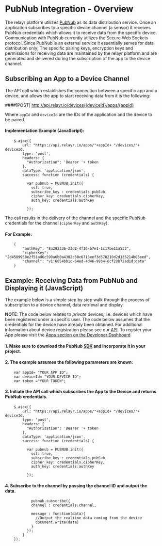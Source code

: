 # PubNub Integration - Overview

The relayr platform utilizes [PubNub](http://www.pubnub.com/) as its data distribution service. Once an application subscribes to a specific device channel (a sensor) it receives PubNub credentials which allows it to receive data from the specific device.
Communication with PubNub currently utilizes the Secure Web Sockets protocol. Since PubNub is an external service it essentially serves for data distribution only; The specific pairing keys, encryption keys and permissions for receiving data are maintained by the relayr platform and are generated and delivered during the subscription of the app to the device channel.

## Subscribing an App to a Device Channel

The API call which establishes the connection between a specific app and a device, and allows the app to start receiving data from it is the following:

####[POST] http://api.relayr.io/devices/{deviceId}/apps/{appId}

Where `appId` and `deviceId` are the IDs of the application and the device to be paired.

#### Implementation Example (JavaScript):

	
	    $.ajax({
		    url: "https://api.relayr.io/apps/"+appId+ "/devices/"+ deviceId,
		    type: 'post',
		    headers: {
		      "Authorization": 'Bearer '+ token 
		    },
		    dataType: 'application/json',
		    success: function (credentials) {
		 
		      var pubnub = PUBNUB.init({
		        ssl: true,
		        subscribe_key : credentials.pubSub,
		        cipher_key: credentials.cipherKey,
		        auth_key: credentials.authKey
		 
		      });


The call results in the delivery of the channel and the specific PubNub credentials for the channel (`cipherKey` and `authKey`).

#### For Example:

		{
		    "authKey": "8a292336-23d2-4f16-b7e1-1c17be11a532",
		    "cipherKey": "2d4589958e2f51ad6c590a6b0a4382c50c6713eef3d578210d2d135214b05eed",
		    "channel": "v1:6854bb1c-64ed-4d46-99b4-6cf28b72ad1d:data"
		}

## Example: Receiving Data from PubNub and Displaying it (JavaScript)

The example below is a simple step by step walk through the process of subscription to a device channel, data retrieval and display. 

**NOTE**: The code below relates to *private* devices, i.e. devices which have been registered under a specific user. The code below assumes that the credentials for the device have already been obtained. For additional information about device registration please see our [API](https://developer.relayr.io/documents/Registration/Devices).
To register your App please visit the [Apps section on the Developer Dashboard ](https://developer.relayr.io/dashboard/apps)


#### 1. Make sure to download the PubNub [SDK](http://www.pubnub.com/developers/) and incorporate it in your project.

#### 2. The example assumes the following parameters are known:

		var appId= "YOUR APP ID";
		var deviceId= "YOUR DEVICE ID";
		var token ="YOUR TOKEN";

#### 3. Initiate the API call which subscribes the App to the Device and returns PubNub credentials.

		
	    $.ajax({
		    url: "https://api.relayr.io/apps/"+appId+ "/devices/"+ deviceId,
		    type: 'post',
		    headers: {
		      "Authorization": 'Bearer '+ token 
		    },
		    dataType: 'application/json',
		    success: function (credentials) {
		 
		      var pubnub = PUBNUB.init({
		        ssl: true,
		        subscribe_key : credentials.pubSub,
		        cipher_key: credentials.cipherKey,
		        auth_key: credentials.authKey
		 
		      });

#### 4. Subscribe to the channel by passing the channel ID and output the data.

		 		pubnub.subscribe({
		        channel : credentials.channel,
		        
		        message : function(data){
		          //Output the realtime data coming from the device
		          document.write(data)
		        }
		      }); 
		    }
		});